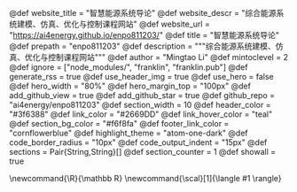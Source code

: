 <!--
Add here global page variables to use throughout your website.
-->
@def website_title = "智慧能源系统导论"
@def website_descr = "综合能源系统建模、仿真、优化与控制课程网站"
@def website_url   = "https://ai4energy.github.io/enpo811203/"
@def title         = "智慧能源系统导论"
@def prepath       = "enpo811203"
@def description = """综合能源系统建模、仿真、优化与控制课程网站"""
@def author        = "Mingtao Li"
@def mintoclevel   = 2
@def ignore = ["node_modules/", "franklin", "franklin.pub"]
@def generate_rss = true
@def use_header_img     = true
@def use_hero           = false
@def hero_width         = "80%"
@def hero_margin_top    = "100px"
@def add_github_view  = true
@def add_github_star  = true
@def github_repo      = "ai4energy/enpo811203"
@def section_width = 10
@def header_color       = "#3f6388"
@def link_color         = "#2669DD"
@def link_hover_color   = "teal"
@def section_bg_color   = "#f6f8fa"
@def footer_link_color  = "cornflowerblue"
@def highlight_theme    = "atom-one-dark"
@def code_border_radius = "10px"
@def code_output_indent = "15px"
@def sections        = Pair{String,String}[]
@def section_counter = 1
@def showall         = true

<!--
Add here global latex commands to use throughout your pages.
-->
\newcommand{\R}{\mathbb R}
\newcommand{\scal}[1]{\langle #1 \rangle}